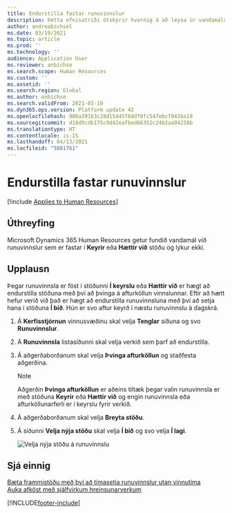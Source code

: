 ```yaml
---
title: Endurstilla fastar runuvinnslur
description: Þetta efnisatriði útskýrir hvernig á að leysa úr vandamálum með runuvinnslur sem ekki er unnið úr.
author: andreabichsel
ms.date: 03/19/2021
ms.topic: article
ms.prod: ''
ms.technology: ''
audience: Application User
ms.reviewer: anbichse
ms.search.scope: Human Resources
ms.custom: ''
ms.assetid: ''
ms.search.region: Global
ms.author: anbichse
ms.search.validFrom: 2021-03-19
ms.dyn365.ops.version: Platform update 42
ms.openlocfilehash: 906a391b3c28d15445f6ddf0fc547ebcf842ba19
ms.sourcegitcommit: d18d9cdb175c9d42eafbed66352c24b2aa94258b
ms.translationtype: HT
ms.contentlocale: is-IS
ms.lasthandoff: 04/13/2021
ms.locfileid: "5881761"
---
```

# <a name="reset-stuck-batch-jobs"></a>Endurstilla fastar runuvinnslur

[!include [Applies to Human Resources](../includes/applies-to-hr.md)]

## <a name="issue"></a>Úthreyfing

Microsoft Dynamics 365 Human Resources getur fundið vandamál við runuvinnslur sem er fastar í **Keyrir** eða **Hættir við** stöðu og lýkur ekki.

## <a name="resolution"></a>Upplausn

Þegar runuvinnsla er föst í stöðunni **Í keyrslu** eða **Hættir við** er hægt að endurstilla stöðuna með því að þvinga á afturköllun vinnslunnar. Eftir að hætt hefur verið við það er hægt að endurstilla runuvinnsluna með því að setja hana í stöðuna **Í bið**. Hún er svo aftur keyrð í næstu runuvinnslu á dagskrá.

1. Á **Kerfisstjórnun** vinnusvæðinu skal velja **Tenglar** síðuna og svo **Runuvinnslur**.

2. Á **Runuvinnsla** listasíðunni skal velja verkið sem þarf að endurstilla.

3. Á aðgerðaborðanum skal velja **Þvinga afturköllun** og staðfesta aðgerðina.

   > [!NOTE]
   > Aðgerðin **Þvinga afturköllun** er aðeins tiltæk þegar valin runuvinnsla er með stöðuna **Keyrir** eða **Hættir við** og engin runuvinnsla eða afturköllunarferli er í keyrslu fyrir verkið.

4. Á aðgerðaborðanum skal velja **Breyta stöðu**.

5. Á síðunni **Velja nýja stöðu** skal velja **Í bið** og svo velja **Í lagi**.

   ![Velja nýja stöðu á runuvinnslu](./media/hr-admin-reset-batch-job-status.png)

## <a name="see-also"></a>Sjá einnig

[Bæta frammistöðu með því að tímasetja runuvinnslur utan vinnutíma](hr-admin-troubleshooting-batch-jobs.md)<br>
[Auka afköst með sjálfvirkum hreinsunarverkum](hr-admin-troubleshooting-batch-history.md)


[!INCLUDE[footer-include](../includes/footer-banner.md)]
